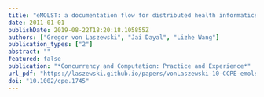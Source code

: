 ```yaml
---
title: "eMOLST: a documentation flow for distributed health informatics"
date: 2011-01-01
publishDate: 2019-08-22T18:20:18.105855Z
authors: ["Gregor von Laszewski", "Jai Dayal", "Lizhe Wang"]
publication_types: ["2"]
abstract: ""
featured: false
publication: "*Concurrency and Computation: Practice and Experience*"
url_pdf: "https://laszewski.github.io/papers/vonLaszewski-10-CCPE-emolst.pdf"
doi: "10.1002/cpe.1745"
---
```


